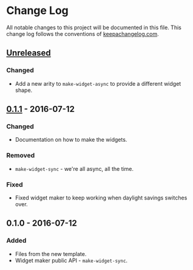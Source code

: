 # Change Log
All notable changes to this project will be documented in this file. This change log follows the conventions of [keepachangelog.com](http://keepachangelog.com/).

## [Unreleased]
### Changed
- Add a new arity to `make-widget-async` to provide a different widget shape.

## [0.1.1] - 2016-07-12
### Changed
- Documentation on how to make the widgets.

### Removed
- `make-widget-sync` - we're all async, all the time.

### Fixed
- Fixed widget maker to keep working when daylight savings switches over.

## 0.1.0 - 2016-07-12
### Added
- Files from the new template.
- Widget maker public API - `make-widget-sync`.

[Unreleased]: https://github.com/your-name/clj-similar/compare/0.1.1...HEAD
[0.1.1]: https://github.com/your-name/clj-similar/compare/0.1.0...0.1.1

